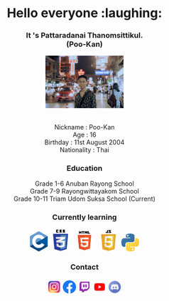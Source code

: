 <h1 align="center">
Hello everyone :laughing:</h1>
<h3 align="center">It 's Pattaradanai Thanomsittikul.<br>
(Poo-Kan)</h3>
<div align="center">
  <img src="https://github.com/Takedaxz/Takedax-Studio/blob/main/picsture/me.jpg?raw=true" width="35%">
</div><br>
<p align="center">Nickname : Poo-Kan
<br>Age : 16
<br>Birthday : 11st August 2004
<br>Nationality : Thai
</p>
<h3 align="center">Education</h3>
<p align="center">Grade 1-6 Anuban Rayong School
<br>Grade 7-9 Rayongwittayakom School
<br>Grade 10-11 Triam Udom Suksa School (Current)</p>
<h3 align="center">Currently learning</h3>
<div align="center">
  <img src="https://github.com/Takedaxz/Takedaxz/blob/main/C.png?raw=true" width="40px">
  <img src="https://github.com/Takedaxz/Takedaxz/blob/main/CSS.png?raw=true" width="50px">
  <img src="https://github.com/Takedaxz/Takedaxz/blob/main/HTML.png?raw=true" width="50px">
  <img src="https://github.com/Takedaxz/Takedaxz/blob/main/Javascript.png?raw=true" width="50px">
  <img src="https://github.com/Takedaxz/Takedaxz/blob/main/Python.png?raw=true" width="40px">
</div>
<h3 align="center">Contact
  <div>
    <br>
    <a href="https://www.instagram.com/pookanlnwza5556789/" target="_blank"><img src="https://github.com/Takedaxz/Takedaxz/blob/main/ig.png?raw=true" width="30px"></a>
    <a href="https://www.facebook.com/takedax/?ref=pages_you_manage" target="_blank"><img src="https://github.com/Takedaxz/Takedaxz/blob/main/fb.png?raw=true" width="30px"></a>
    <a href="https://www.twitch.tv/takedax" target="_blank"><img src="https://github.com/Takedaxz/Takedaxz/blob/main/twitch.png?raw=true" width="30px"></a>
    <a href="https://www.youtube.com/channel/UClBjuWiCA3urDYNJEjGP3cA" target="_blank"><img src="https://github.com/Takedaxz/Takedaxz/blob/main/yt.png?raw=true" width="30px"></a>
    <a href="https://discord.gg/f7GPePJfmS" target="_blank"><img src="https://github.com/Takedaxz/Takedaxz/blob/main/dis.png?raw=true" width="30px"></a>
  </div>
</h3>
  
